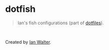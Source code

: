 # dotfish
> Ian's fish configurations (part of
  [dotfiles](https://github.com/ianwalter/dotfiles)).

&nbsp;

Created by [Ian Walter](http://iankwalter.com).

